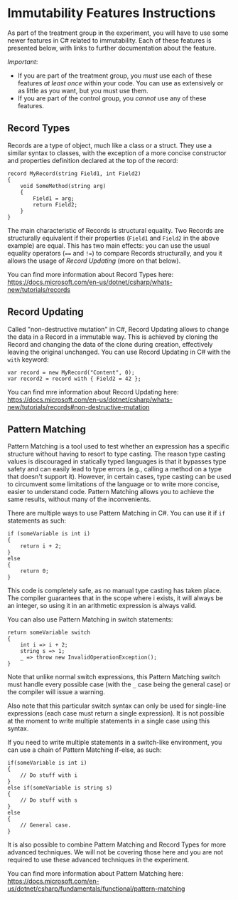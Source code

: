 # Immutability Features Instructions

As part of the treatment group in the experiment, you will have to use some newer features in C# related to immutability.  Each of these features is presented below, with links to further documentation about the feature.

_Important_:

* If you are part of the treatment group, you _must_ use each of these features _at least once_ within your code. You can use as extensively or as little as you want, but you must use them.
* If you are part of the control group, you _cannot_ use any of these features.

## Record Types
    
Records are a type of object, much like a class or a struct. They use a similar syntax to classes, with the exception of a more concise constructor and properties definition declared at the top of the record:

    record MyRecord(string Field1, int Field2) 
    {
        void SomeMethod(string arg) 
        {
            Field1 = arg;
            return Field2;
        }
    }
    
The main characteristic of Records is structural equality. Two Records are structurally equivalent if their properties (``Field1`` and ``Field2`` in the above example) are equal. This has two main effects: you can use the usual equality operators (``==`` and ``!=``) to compare Records structurally, and you it allows the usage of _Record Updating_ (more on that below).

You can find more information about Record Types here: https://docs.microsoft.com/en-us/dotnet/csharp/whats-new/tutorials/records

## Record Updating

Called "non-destructive mutation" in C#, Record Updating allows to change the data in a Record in a immutable way. This is achieved by cloning the Record and changing the data of the clone during creation, effectively leaving the original unchanged. You can use Record Updating in C# with the ``with`` keyword:

    var record = new MyRecord("Content", 0);
    var record2 = record with { Field2 = 42 };
    
You can find mre information about Record Updating here: https://docs.microsoft.com/en-us/dotnet/csharp/whats-new/tutorials/records#non-destructive-mutation

## Pattern Matching

Pattern Matching is a tool used to test whether an expression has a specific structure without having to resort to type casting. The reason type casting values is discouraged in statically typed languages is that it bypasses type safety and can easily lead to type errors (e.g., calling a method on a type that doesn't support it). However, in certain cases, type casting can be used to circumvent some limitations of the language or to write more concise, easier to understand code. Pattern Matching allows you to achieve the same results, without many of the inconvenients.

There are multiple ways to use Pattern Matching in C#. You can use it if ``if`` statements as such:

    if (someVariable is int i) 
    {
        return i + 2;
    }
    else
    {
        return 0;
    }

This code is completely safe, as no manual type casting has taken place. The compiler guarantees that in the scope where i exists, it will always be an integer, so using it in an arithmetic expression is always valid.

You can also use Pattern Matching in switch statements:

    return someVariable switch
    {
        int i => i + 2;
        string s => 1;
        _ => throw new InvalidOperationException();
    }

Note that unlike normal switch expressions, this Pattern Matching switch must handle every possible case (with the ``_`` case being the general case) or the compiler will issue a warning.

Also note that this particular switch syntax can only be used for single-line expressions (each case must return a single expression). It is not possible at the moment to write multiple statements in a single case using this syntax.

If you need to write multiple statements in a switch-like environment, you can use a chain of Pattern Matching if-else, as such:

    if(someVariable is int i)
    {
        // Do stuff with i
    }
    else if(someVariable is string s)
    {
        // Do stuff with s
    }
    else 
    {
        // General case.
    }
    
It is also possible to combine Pattern Matching and Record Types for more advanced techniques. We will not be covering those here and you are not required to use these advanced techniques in the experiment.

You can find more information about Pattern Matching here: https://docs.microsoft.com/en-us/dotnet/csharp/fundamentals/functional/pattern-matching
